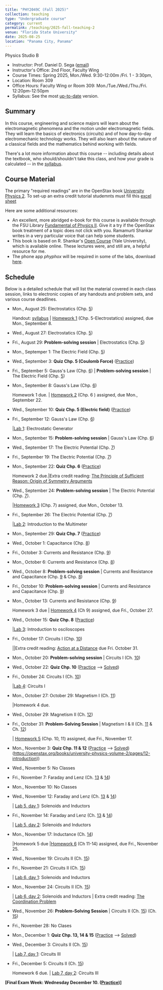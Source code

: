```yaml
---
title: "PHY2049C (Fall 2025)"
collection: teaching
type: "Undergraduate course"
category: current
permalink: /teaching/2025-fall-teaching-2
venue: "Florida State University"
date: 2025-08-25
location: "Panama City, Panama"
---
```

Physics Studio B

* Instructor:	Prof. Daniel D. Sega ([email](mailto:dsega@fsu.edu))
* Instructor's Office: 2nd Floor, Faculty Wing	
* Course Times: Spring 2025, Mon./Wed. 9:30-12:00m /Fri. 1 - 3:30pm,
* Location:	Room 309
* Office Hours:	Faculty Wing or Room 309: Mon./Tue./Wed./Thu./Fri. 12:20pm-12:50pm
* Syllabus:	See the most [up-to-date](https://fsu-my.sharepoint.com/:w:/g/personal/dds24b_fsu_edu/ETg1afqeqgtCgptYHYLXOx8BBGWcKb1ElEtqx_xA5ADJSA?e=5KlYUY) version.

Summary
-----------
In this course, engineering and science majors will learn about the electromagnetic phenomena and the motion under electromagnetic fields. They will learn the basics of electronics (circuits) and of how day-to-day electromechanic technology works. They will also learn about the nature of a classical fields and the mathematics behind working with fields.

There's a lot more information about this course -- including details about the textbook, who should/shouldn't take this class, and how your grade is calculated -- in the [syllabus](../files/PHY2049C.pdf).

Course Material
--------------
The primary "required readings" are in the OpenStax book [University Physics 2](https://openstax.org/details/books/university-physics-volume-2).
To set-up an extra credit tutorial studemnts must fill this [excel sheet](https://fsu-my.sharepoint.com/:x:/g/personal/dds24b_fsu_edu/EcC_iYU374NNkIspqj8Vi8gBCE0axqZM-TYc4j7BiNf1yA?e=J2Pl8N)

Here are some additional resources:

* An excellent, more abridged e-book for this course is available through the FSU Library [Fundamental of Physics II](https://fsu-flvc.primo.exlibrisgroup.com/discovery/openurl?institution=01FALSC_FSU&vid=01FALSC_FSU:Home&isbn=9780300243789&genre=book&eisbn=9780300252446&title=Fundamentals%20of%20Physics%20II&sid=jstor:jstor). Give it a try if the OpenStax book treatment of a topic does not click with you. Ramamurti Shankar writes in a very particular voice that can help some students.
* This book is based on R. Shankar's [Open Course](https://oyc.yale.edu/physics/phys-201) (Yale University), which is available online. These lectures were, and still are, a helpful resource for me.
* The phone app *phyphox* will be required in some of the labs, download [here](https://phyphox.org/download/).

Schedule
-------------

Below is a detailed schedule that will list the material covered in each class session, links to electronic copies of any handouts and problem sets, and various course deadlines.

* Mon., August 25: Electrostatics (Chp. [5](https://openstax.org/books/university-physics-volume-2/pages/5-introduction))

  Handout: [syllabus](https://fsu-my.sharepoint.com/:w:/g/personal/dds24b_fsu_edu/ETg1afqeqgtCgptYHYLXOx8BBGWcKb1ElEtqx_xA5ADJSA?e=5KlYUY) | [Homework 1](../files/2049Chw1.pdf) (Chp. 5-Electrostatics) assigned, due Mon., September 8.
* Wed., August 27: Electrostatics (Chp. [5](https://openstax.org/books/university-physics-volume-2/pages/5-introduction))
* Fri., August 29: **Problem-solving session** \| Electrostatics (Chp. [5](https://openstax.org/books/university-physics-volume-2/pages/5-introduction))
* Mon., Septemper 1: The Electric Field (Chp. [5](https://openstax.org/books/university-physics-volume-2/pages/5-introduction))
* Wed., September 3: **Quiz Chp. 5 (Coulomb Force)** ([Practice](../files/mock1b.pdf))
* Fri., September 5: Gauss's Law (Chp. [6](https://openstax.org/books/university-physics-volume-2/pages/6-introduction)) \| **Problem-solving session** \| The Electric Field (Chp. [5](https://openstax.org/books/university-physics-volume-2/pages/5-introduction))
* Mon., September 8: Gauss's Law (Chp. [6](https://openstax.org/books/university-physics-volume-2/pages/6-introduction))

  Homework 1 due. | [Homework 2](../files/2049Chw2.pdf) (Chp. 6 ) assigned, due Mon., September 22.
* Wed., September 10: **Quiz Chp. 5 (Electric field)** ([Practice](../files/mock2b.pdf))
* Fri., September 12: Gauss's Law (Chp. [6](https://openstax.org/books/university-physics-volume-2/pages/6-introduction))
  
  |[Lab 1](../files/2049lab1.pdf): Electrostatic Generator
* Mon., September 15:  **Problem-solving session** \| Gauss's Law (Chp. [6](https://openstax.org/books/university-physics-volume-2/pages/6-introduction))
* Wed., September 17:  The Electric Potential (Chp. [7](https://openstax.org/books/university-physics-volume-2/pages/7-introduction))
* Fri., September 19:  The Electric Potential (Chp. [7](https://openstax.org/books/university-physics-volume-2/pages/7-introduction))
* Mon., September 22: **Quiz Chp. 6** ([Practice](../files/mock3b.pdf))
  
   Homework 2 due.|Extra credit reading: [The Principle of Sufficient Reason: Origin of Symmetry Arguments](https://1000wordphilosophy.com/2018/03/27/leibnizs-principle-of-sufficient-reason/)
* Wed., September 24:  **Problem-solving session** \| The Electric Potential (Chp. [7](https://openstax.org/books/university-physics-volume-2/pages/7-introduction)).

  |[Homework 3](../files/2049Chw3.pdf) (Chp. 7) assigned, due Mon., October 13.
* Fri., September 26: The Electric Potential (Chp. [7](https://openstax.org/books/university-physics-volume-2/pages/7-introduction))

   |[Lab 2](../files/2049lab2.pdf): Introduction to the Multimeter
* Mon., September 29: **Quiz Chp. 7** ([Practice](../files/mock3b.pdf))
* Wed., October 1: Capacitance (Chp. [8](https://openstax.org/books/university-physics-volume-2/pages/8-introduction))
* Fri., October 3: Currents and Resistance  (Chp. [9](https://openstax.org/books/university-physics-volume-2/pages/9-introduction))
* Mon., October 6: Currents and Resistance (Chp. [8](https://openstax.org/books/university-physics-volume-2/pages/8-introduction))
* Wed., October 8: **Problem-solving session** \| Currents and Resistance and Capacitance  (Chp. [9](https://openstax.org/books/university-physics-volume-2/pages/9-introduction) & Chp. [8](https://openstax.org/books/university-physics-volume-2/pages/8-introduction))
* Fri., October 10: **Problem-solving session** \| Currents and Resistance and Capacitance (Chp. [9](https://openstax.org/books/university-physics-volume-2/pages/9-introduction))
* Mon., October 13: Currents and Resistance  (Chp. [9](https://openstax.org/books/university-physics-volume-2/pages/9-introduction))

   Homework 3 due | [Homework 4](../files/2049Chw4.pdf)  (Ch 9) assigned, due Fri., October 27.
* Wed., October 15: **Quiz Chp. 8** ([Practice](../files/mock4b.pdf))

   |[Lab 3](../files/2049lab3.pdf): Introduction to osciloscopes
* Fri., October 17: Circuits I (Chp. [10](https://openstax.org/books/university-physics-volume-2/pages/10-introduction))

  ||Extra credit reading: [Action at a Distance](../files/action-distance.pdf) due Fri. October 31.
* Mon., October 20: **Problem-solving session** \| Circuits I (Ch. [10](https://openstax.org/books/university-physics-volume-1/pages/10-introduction))
* Wed., October 22: **Quiz Chp. 10** ([Practice](../files/mock5b.pdf) --> [Solved](../files/mocksol5b.pdf))
* Fri., October 24: Circuits I  (Ch. [10](https://openstax.org/books/university-physics-volume-1/pages/10-introduction))

   |[Lab 4](../files/2049lab4.pdf): Circuits I
* Mon., October 27: October 29: Magnetism I (Ch. [11](https://openstax.org/books/university-physics-volume-2/pages/11-introduction))

   |Homework 4 due. 
* Wed., October 29:  Magnetism II (Ch. [12](https://openstax.org/books/university-physics-volume-2/pages/12-introduction))
* Fri.,  October 31:  **Problem-Solving Session** \| Magnetism I & II (Ch. [11](https://openstax.org/books/university-physics-volume-2/pages/11-introduction) & Ch. [12](https://openstax.org/books/university-physics-volume-2/pages/12-introduction))

   | [Homework 5](../files/2049Chw5.pdf) (Chp. 10, 11) assigned, due Fri., November 17.
* Mon., November 3: **Quiz Chp. 11 & 12** ([Practice](../files/mock6b.pdf) --> [Solved](../files/mocksol6b.pdf)) (https://openstax.org/books/university-physics-volume-2/pages/12-introduction))
* Wed., November 5: No Classes
* Fri., November 7: Faraday and Lenz (Ch. [13](https://openstax.org/books/university-physics-volume-2/pages/13-introduction) & [14](https://openstax.org/books/university-physics-volume-2/pages/14-introduction))
* Mon., November 10: No Classes
* Wed., November 12: Faraday and Lenz (Ch. [13](https://openstax.org/books/university-physics-volume-2/pages/13-introduction) & [14](https://openstax.org/books/university-physics-volume-2/pages/14-introduction))

    | [Lab 5, day 1](../files/2049lab6.pdf): Solenoids and Inductors
* Fri., November 14: Faraday and Lenz (Ch. [13](https://openstax.org/books/university-physics-volume-2/pages/13-introduction) & [14](https://openstax.org/books/university-physics-volume-2/pages/14-introduction))

   | [Lab 5, day 2](../files/2049lab6.pdf): Solenoids and Inductors
* Mon., November 17:  Inductance (Ch. [14](https://openstax.org/books/university-physics-volume-2/pages/2-introduction))

    |Homework 5 due |[Homework 6](../files/2049Chw6.pdf) (Ch 11-14) assigned, due Fri., November 25. 
* Wed., November 19: Circuits II (Ch. [15](https://openstax.org/books/university-physics-volume-2/pages/2-introduction))
* Fri., November 21: Circuits II (Ch. [15](https://openstax.org/books/university-physics-volume-2/pages/2-introduction))

 	| [Lab 6, day 1](../files/2049lab7.pdf): Solenoids and Inductors
* Mon., November 24:  Circuits II (Ch. [15](https://openstax.org/books/university-physics-volume-2/pages/2-introduction))

   | [Lab 6, day 2](../files/2049lab7.pdf): Solenoids and Inductors | Extra credit reading: [The Coordination Problem](../files/measurement.pdf)
* Wed., November 26:   **Problem-Solving Session** \| Circuits II (Ch. [15](https://openstax.org/books/university-physics-volume-2/pages/2-introduction)) (Ch. [15](https://openstax.org/books/university-physics-volume-2/pages/15-introduction))
* Fri., November 28: No Clases
* Mon., December 1:  **Quiz Chp. 13, 14 & 15** ([Practice](../files/mock8b.pdf) --> [Solved](../files/mocksol8b.pdf))
* Wed., December 3: Circuits II (Ch. [15](https://openstax.org/books/university-physics-volume-2/pages/15-introduction))

  | [Lab 7, day 1](../files/2049lab8.pdf): Circuits III
* Fri., December 5:  Circuits II (Ch. [15](https://openstax.org/books/university-physics-volume-2/pages/15-introduction))

   Homework 6 due. | [Lab 7, day 2](../files/2049lab8.pdf): Circuits III


**[Final Exam Week: Wednesday December 10. ([Practice](../files/mockFinalExamb.pdf))]** 
